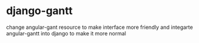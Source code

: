 # django-gantt
change angular-gant resource to make interface more friendly and integarte angular-gantt into django to make it more normal
